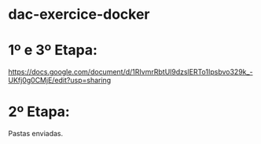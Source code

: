 # dac-exercice-docker
# 1º e 3º Etapa:
https://docs.google.com/document/d/1RIvmrRbtUl9dzslERTo1Ipsbvo329k_-UKfj0g0CMjE/edit?usp=sharing
# 2º Etapa:
Pastas enviadas.
